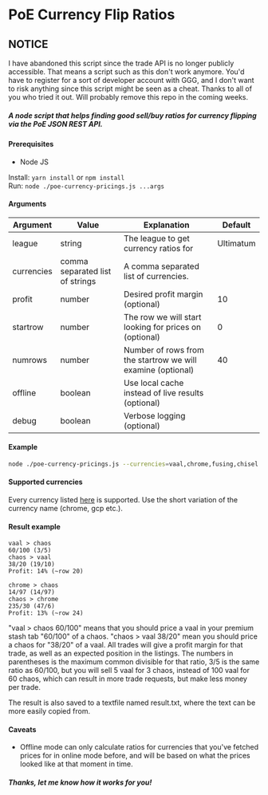 # PoE Currency Flip Ratios

## NOTICE

I have abandoned this script since the trade API is no longer publicly accessible. That means a script such as this don't work anymore. You'd have to register for a sort of developer account with GGG, and I don't want to risk anything since this script might be seen as a cheat. Thanks to all of you who tried it out. Will probably remove this repo in the coming weeks.

##### A node script that helps finding good sell/buy ratios for currency flipping via the PoE JSON REST API.

#### Prerequisites
- Node JS

Install: `yarn install` or `npm install`  
Run: `node ./poe-currency-pricings.js ...args`

#### Arguments
| Argument | Value | Explanation | Default
--- | --- | --- | ---
| league | string | The league to get currency ratios for | Ultimatum
| currencies | comma separated list of strings | A comma separated list of currencies. |
| profit | number | Desired profit margin (optional) | 10
| startrow | number | The row we will start looking for prices on (optional) | 0
| numrows | number | Number of rows from the startrow we will examine (optional) | 40
| offline | boolean | Use local cache instead of live results (optional) |
| debug | boolean | Verbose logging (optional) |

#### Example
```bash
node ./poe-currency-pricings.js --currencies=vaal,chrome,fusing,chisel --profit=10 --startrow=10 --numrows=15
```

#### Supported currencies

Every currency listed [here](https://www.pathofexile.com/trade/about) is supported. Use the short variation of the currency name (chrome, gcp etc.).

#### Result example

```text
vaal > chaos
60/100 (3/5)
chaos > vaal
38/20 (19/10)
Profit: 14% (~row 20)

chrome > chaos
14/97 (14/97)
chaos > chrome
235/30 (47/6)
Profit: 13% (~row 24)
```

"vaal > chaos 60/100" means that you should price a vaal in your premium stash tab "60/100" of a chaos. "chaos > vaal 38/20" mean you should price a chaos for "38/20" of a vaal. All trades will give a profit margin for that trade, as well as an expected position in the listings. The numbers in parentheses is the maximum common divisible for that ratio, 3/5 is the same ratio as 60/100, but you will sell 5 vaal for 3 chaos, instead of 100 vaal for 60 chaos, which can result in more trade requests, but make less money per trade.

The result is also saved to a textfile named result.txt, where the text can be more easily copied from.

#### Caveats

- Offline mode can only calculate ratios for currencies that you've fetched prices for in online mode before, and will be based on what the prices looked like at that moment in time.

##### Thanks, let me know how it works for you!
